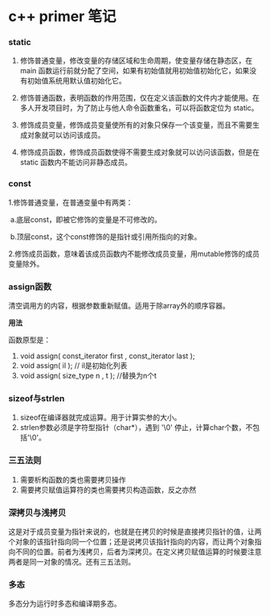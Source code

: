 # c++ primer 笔记

### static



1. 修饰普通变量，修改变量的存储区域和生命周期，使变量存储在静态区，在 main 函数运行前就分配了空间，如果有初始值就用初始值初始化它，如果没有初始值系统用默认值初始化它。

2. 修饰普通函数，表明函数的作用范围，仅在定义该函数的文件内才能使用。在多人开发项目时，为了防止与他人命令函数重名，可以将函数定位为 static。

3. 修饰成员变量，修饰成员变量使所有的对象只保存一个该变量，而且不需要生成对象就可以访问该成员。

4. 修饰成员函数，修饰成员函数使得不需要生成对象就可以访问该函数，但是在 static 函数内不能访问非静态成员。



### const



1.修饰普通变量，在普通变量中有两类：

​	a.底层const，即被它修饰的变量是不可修改的。

​	b.顶层const，这个const修饰的是指针或引用所指向的对象。

2.修饰成员函数，意味着该成员函数内不能修改成员变量，用mutable修饰的成员变量除外。





### assign函数

清空调用方的内容，根据参数重新赋值。适用于除array外的顺序容器。



**用法**

函数原型是：

1. void assign( const_iterator first , const_iterator last );      
2. void assign( il );     // il是初始化列表
3. void assign( size_type n , t );     //替换为n个t



### sizeof与strlen

1. sizeof在编译器就完成运算。用于计算实参的大小。
2. strlen参数必须是字符型指针（char*），遇到 '\0' 停止，计算char个数，不包括'\0'。



### 三五法则

1. 需要析构函数的类也需要拷贝操作
2. 需要拷贝赋值运算符的类也需要拷贝构造函数，反之亦然



### 深拷贝与浅拷贝

这是对于成员变量为指针来说的，也就是在拷贝的时候是直接拷贝指针的值，让两个对象的该指针指向同一个位置；还是说拷贝该指针指向的内容，而让两个对象指向不同的位置。前者为浅拷贝，后者为深拷贝。在定义拷贝赋值运算的时候要注意两者是同一对象的情况。还有三五法则。





### 多态

多态分为运行时多态和编译期多态。